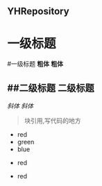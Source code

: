 ## YHRepository
一级标题
=======
#一级标题
**粗体**
__粗体__

##二级标题
二级标题
-------
*斜体*
_斜体_

>块引用,写代码的地方

* red 
* green
* blue
+ red
- red

